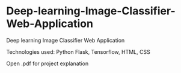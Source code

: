# Deep-learning-Image-Classifier-Web-Application
Deep learning Image Classifier Web Application

Technologies used: Python Flask, Tensorflow, HTML, CSS

Open .pdf for project explanation
